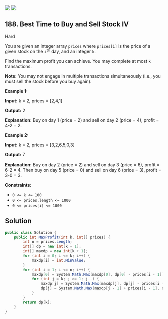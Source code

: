 [![](https://img.shields.io/github/stars/LeetCode-in-Net/LeetCode-in-Net?label=Stars&style=flat-square)](https://github.com/LeetCode-in-Net/LeetCode-in-Net)
[![](https://img.shields.io/github/forks/LeetCode-in-Net/LeetCode-in-Net?label=Fork%20me%20on%20GitHub%20&style=flat-square)](https://github.com/LeetCode-in-Net/LeetCode-in-Net/fork)

## 188\. Best Time to Buy and Sell Stock IV

Hard

You are given an integer array `prices` where `prices[i]` is the price of a given stock on the <code>i<sup>th</sup></code> day, and an integer `k`.

Find the maximum profit you can achieve. You may complete at most `k` transactions.

**Note:** You may not engage in multiple transactions simultaneously (i.e., you must sell the stock before you buy again).

**Example 1:**

**Input:** k = 2, prices = [2,4,1]

**Output:** 2

**Explanation:** Buy on day 1 (price = 2) and sell on day 2 (price = 4), profit = 4-2 = 2. 

**Example 2:**

**Input:** k = 2, prices = [3,2,6,5,0,3]

**Output:** 7

**Explanation:** Buy on day 2 (price = 2) and sell on day 3 (price = 6), profit = 6-2 = 4. Then buy on day 5 (price = 0) and sell on day 6 (price = 3), profit = 3-0 = 3. 

**Constraints:**

*   `0 <= k <= 100`
*   `0 <= prices.length <= 1000`
*   `0 <= prices[i] <= 1000`

## Solution

```csharp
public class Solution {
    public int MaxProfit(int k, int[] prices) {
        int n = prices.Length;
        int[] dp = new int[k + 1];
        int[] maxdp = new int[k + 1];
        for (int i = 0; i <= k; i++) {
            maxdp[i] = int.MinValue;
        }
        for (int i = 1; i <= n; i++) {
            maxdp[0] = System.Math.Max(maxdp[0], dp[0] - prices[i - 1]);
            for (int j = k; j >= 1; j--) {
                maxdp[j] = System.Math.Max(maxdp[j], dp[j] - prices[i - 1]);
                dp[j] = System.Math.Max(maxdp[j - 1] + prices[i - 1], dp[j]);
            }
        }
        return dp[k];
    }
}
```